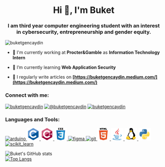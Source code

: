 <h1 align="center">Hi 👋, I'm Buket</h1>
<h3 align="center">I am third year computer engineering student with an interest in cybersecurity, entrepreneurship and gender equity.</h3>

<p align="left"> <img src="https://komarev.com/ghpvc/?username=buketgencaydin&label=Profile%20views&color=0e75b6&style=flat" alt="buketgencaydin" /> </p>

- 🔭 I'm currently working at  **Procter&Gamble** as **Information Technology Intern**

- 🌱 I’m currently learning **Web Application Security**

- 📝 I regularly write articles on **[https://buketgencaydin.medium.com/](https://buketgencaydin.medium.com/)**

<h3 align="left">Connect with me:</h3>
<p align="left">
<a href="https://linkedin.com/in/buketgencaydin" target="blank"><img align="center" src="https://cdn.jsdelivr.net/npm/simple-icons@3.0.1/icons/linkedin.svg" alt="buketgencaydin" height="30" width="40" /></a>
<a href="https://medium.com/@buketgencaydin" target="blank"><img align="center" src="https://cdn.jsdelivr.net/npm/simple-icons@3.1.0/icons/medium.svg" alt="@buketgencaydin" height="30" width="40" /></a>
<a href="https://www.hackerrank.com/buketgencaydin" target="blank"><img align="center" src="https://cdn.jsdelivr.net/npm/simple-icons@3.1.0/icons/hackerrank.svg" alt="buketgencaydin" height="30" width="40" /></a>
</p>

<h3 align="left">Languages and Tools:</h3>
<p align="left"> <a href="https://www.arduino.cc/" target="_blank"> <img src="https://cdn.worldvectorlogo.com/logos/arduino-1.svg" alt="arduino" width="40" height="40"/> </a> <a href="https://www.cprogramming.com/" target="_blank"> <img src="https://raw.githubusercontent.com/devicons/devicon/master/icons/c/c-original.svg" alt="c" width="40" height="40"/> </a> <a href="https://www.w3schools.com/cpp/" target="_blank"> <img src="https://raw.githubusercontent.com/devicons/devicon/master/icons/cplusplus/cplusplus-original.svg" alt="cplusplus" width="40" height="40"/> </a> <a href="https://www.w3schools.com/css/" target="_blank"> <img src="https://raw.githubusercontent.com/devicons/devicon/master/icons/css3/css3-original-wordmark.svg" alt="css3" width="40" height="40"/> </a> <a href="https://www.figma.com/" target="_blank"> <img src="https://www.vectorlogo.zone/logos/figma/figma-icon.svg" alt="figma" width="40" height="40"/> </a> <a href="https://git-scm.com/" target="_blank"> <img src="https://www.vectorlogo.zone/logos/git-scm/git-scm-icon.svg" alt="git" width="40" height="40"/> </a> <a href="https://www.w3.org/html/" target="_blank"> <img src="https://raw.githubusercontent.com/devicons/devicon/master/icons/html5/html5-original-wordmark.svg" alt="html5" width="40" height="40"/> </a> <a href="https://www.java.com" target="_blank"> <img src="https://raw.githubusercontent.com/devicons/devicon/master/icons/java/java-original.svg" alt="java" width="40" height="40"/> </a> <a href="https://www.linux.org/" target="_blank"> <img src="https://raw.githubusercontent.com/devicons/devicon/master/icons/linux/linux-original.svg" alt="linux" width="40" height="40"/> </a> <a href="https://www.python.org" target="_blank"> <img src="https://raw.githubusercontent.com/devicons/devicon/master/icons/python/python-original.svg" alt="python" width="40" height="40"/> </a> <a href="https://scikit-learn.org/" target="_blank"> <img src="https://upload.wikimedia.org/wikipedia/commons/0/05/Scikit_learn_logo_small.svg" alt="scikit_learn" width="40" height="40"/> </a> </p>


![Buket's GitHub stats](https://github-readme-stats.vercel.app/api?username=buketgencaydin&show_icons=true&theme=radical)<br/>
[![Top Langs](https://github-readme-stats.vercel.app/api/top-langs/?username=buketgencaydin&layout=compact)](https://github.com/anuraghazra/github-readme-stats)





